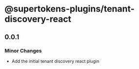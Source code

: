 # @supertokens-plugins/tenant-discovery-react

## 0.0.1

### Minor Changes

- Add the initial tenant discovery react plugin
